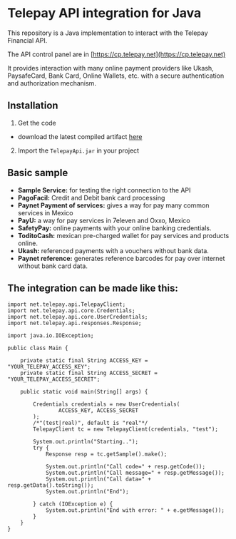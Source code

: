 # Telepay API integration for Java

This repository is a Java implementation to interact with the Telepay Financial API.

The API control panel are in [https://cp.telepay.net](https://cp.telepay.net)

It provides interaction with many online payment providers like Ukash, PaysafeCard,
Bank Card, Online Wallets, etc. with a secure authentication and authorization mechanism.

## Installation
1. Get the code
  * download the latest compiled artifact [here](https://github.com/Telepay/Java-SDK/releases/download/v0.9/TelepayApi.jar)
2. Import the `TelepayApi.jar` in your project
 
 
## Basic sample
* **Sample Service:** for testing the right connection to the API
* **PagoFacil:** Credit and Debit bank card processing
* **Paynet Payment of services:** gives a way for pay many common services in Mexico
* **PayU:** a way for pay services in 7eleven and Oxxo, Mexico
* **SafetyPay:** online payments with your online banking credentials.
* **ToditoCash:** mexican pre-charged wallet for pay services and products online.
* **Ukash:** referenced payments with a vouchers without bank data.
* **Paynet reference:** generates reference barcodes for pay over internet without bank card data.

## The integration can be made like this:
```
import net.telepay.api.TelepayClient;
import net.telepay.api.core.Credentials;
import net.telepay.api.core.UserCredentials;
import net.telepay.api.responses.Response;

import java.io.IOException;

public class Main {

    private static final String ACCESS_KEY = "YOUR_TELEPAY_ACCESS_KEY";
    private static final String ACCESS_SECRET = "YOUR_TELEPAY_ACCESS_SECRET";

    public static void main(String[] args) {

        Credentials credentials = new UserCredentials(
                ACCESS_KEY, ACCESS_SECRET
        );
        /*"(test|real)", default is "real"*/
        TelepayClient tc = new TelepayClient(credentials, "test");

        System.out.println("Starting..");
        try {
            Response resp = tc.getSample().make();

            System.out.println("Call code=" + resp.getCode());
            System.out.println("Call message=" + resp.getMessage());
            System.out.println("Call data=" + resp.getData().toString());
            System.out.println("End");

        } catch (IOException e) {
            System.out.println("End with error: " + e.getMessage());
        }
    }
}
```



